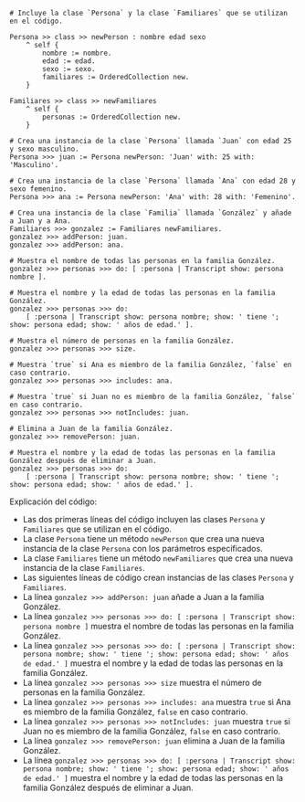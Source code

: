 ```smalltalk
# Incluye la clase `Persona` y la clase `Familiares` que se utilizan en el código.

Persona >> class >> newPerson : nombre edad sexo
    ^ self {
        nombre := nombre.
        edad := edad.
        sexo := sexo.
        familiares := OrderedCollection new.
    }

Familiares >> class >> newFamiliares
    ^ self {
        personas := OrderedCollection new.
    }

# Crea una instancia de la clase `Persona` llamada `Juan` con edad 25 y sexo masculino.
Persona >>> juan := Persona newPerson: 'Juan' with: 25 with: 'Masculino'.

# Crea una instancia de la clase `Persona` llamada `Ana` con edad 28 y sexo femenino.
Persona >>> ana := Persona newPerson: 'Ana' with: 28 with: 'Femenino'.

# Crea una instancia de la clase `Familia` llamada `González` y añade a Juan y a Ana.
Familiares >>> gonzalez := Familiares newFamiliares.
gonzalez >>> addPerson: juan.
gonzalez >>> addPerson: ana.

# Muestra el nombre de todas las personas en la familia González.
gonzalez >>> personas >>> do: [ :persona | Transcript show: persona nombre ].

# Muestra el nombre y la edad de todas las personas en la familia González.
gonzalez >>> personas >>> do:
    [ :persona | Transcript show: persona nombre; show: ' tiene '; show: persona edad; show: ' años de edad.' ].

# Muestra el número de personas en la familia González.
gonzalez >>> personas >>> size.

# Muestra `true` si Ana es miembro de la familia González, `false` en caso contrario.
gonzalez >>> personas >>> includes: ana.

# Muestra `true` si Juan no es miembro de la familia González, `false` en caso contrario.
gonzalez >>> personas >>> notIncludes: juan.

# Elimina a Juan de la familia González.
gonzalez >>> removePerson: juan.

# Muestra el nombre y la edad de todas las personas en la familia González después de eliminar a Juan.
gonzalez >>> personas >>> do:
    [ :persona | Transcript show: persona nombre; show: ' tiene '; show: persona edad; show: ' años de edad.' ].
```

Explicación del código:

* Las dos primeras líneas del código incluyen las clases `Persona` y `Familiares` que se utilizan en el código.
* La clase `Persona` tiene un método `newPerson` que crea una nueva instancia de la clase `Persona` con los parámetros especificados.
* La clase `Familiares` tiene un método `newFamiliares` que crea una nueva instancia de la clase `Familiares`.
* Las siguientes líneas de código crean instancias de las clases `Persona` y `Familiares`.
* La línea `gonzalez >>> addPerson: juan` añade a Juan a la familia González.
* La línea `gonzalez >>> personas >>> do: [ :persona | Transcript show: persona nombre ]` muestra el nombre de todas las personas en la familia González.
* La línea `gonzalez >>> personas >>> do: [ :persona | Transcript show: persona nombre; show: ' tiene '; show: persona edad; show: ' años de edad.' ]` muestra el nombre y la edad de todas las personas en la familia González.
* La línea `gonzalez >>> personas >>> size` muestra el número de personas en la familia González.
* La línea `gonzalez >>> personas >>> includes: ana` muestra `true` si Ana es miembro de la familia González, `false` en caso contrario.
* La línea `gonzalez >>> personas >>> notIncludes: juan` muestra `true` si Juan no es miembro de la familia González, `false` en caso contrario.
* La línea `gonzalez >>> removePerson: juan` elimina a Juan de la familia González.
* La línea `gonzalez >>> personas >>> do: [ :persona | Transcript show: persona nombre; show: ' tiene '; show: persona edad; show: ' años de edad.' ]` muestra el nombre y la edad de todas las personas en la familia González después de eliminar a Juan.